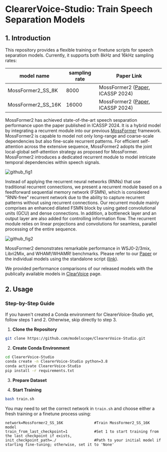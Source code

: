 # ClearerVoice-Studio: Train Speech Separation Models

## 1. Introduction

This repository provides a flexible training or finetune scripts for speech separation models. Currently, it supports both 8kHz and 16kHz sampling rates:

|model name| sampling rate | Paper Link|
|----------|---------------|------------|
|MossFormer2_SS_8K  |8000| MossFormer2 ([Paper](https://arxiv.org/abs/2312.11825), ICASSP 2024)|
|MossFormer2_SS_16K  |16000| MossFormer2 ([Paper](https://arxiv.org/abs/2312.11825), ICASSP 2024)|

MossFormer2 has achieved state-of-the-art speech sesparation performance upon the paper published in ICASSP 2024. It is a hybrid model by integrating a recurrent module into
our previous [MossFormer](https://arxiv.org/abs/2302.11824) framework. MossFormer2 is capable to model not only long-range and coarse-scale dependencies but also fine-scale recurrent patterns. For efficient self-attention across the extensive sequence, MossFormer2 adopts the joint local-global self-attention strategy as proposed for MossFormer. MossFormer2 introduces a dedicated recurrent module to model intricate temporal dependencies within speech signals.

![github_fig1](https://github.com/alibabasglab/MossFormer2/assets/62317780/e69fb5df-4d7f-4572-88e6-8c393dd8e99d)


Instead of applying the recurrent neural networks (RNNs) that use traditional recurrent connections, we present a recurrent module based on a feedforward sequential memory network (FSMN), which is considered "RNN-free" recurrent network due to the ability to capture recurrent patterns without using recurrent connections. Our recurrent module mainly comprises an enhanced dilated FSMN block by using gated convolutional units (GCU) and dense connections. In addition, a bottleneck layer and an output layer are also added for controlling information flow. The recurrent module relies on linear projections and convolutions for seamless, parallel processing of the entire sequence. 

![github_fig2](https://github.com/alibabasglab/MossFormer2/assets/62317780/7273174d-01aa-4cc5-9a67-1fa2e8f7ac2e)


MossFormer2 demonstrates remarkable performance in WSJ0-2/3mix, Libri2Mix, and WHAM!/WHAMR! benchmarks. Please refer to our [Paper](https://arxiv.org/abs/2312.11825) or the individual models using the standalone script ([link](https://github.com/alibabasglab/MossFormer2/tree/main/MossFormer2_standalone)). 

We provided performance comparisons of our released models with the publically available models in [ClearVoice](https://github.com/modelscope/ClearerVoice-Studio/tree/main/clearvoice) page.

## 2. Usage

### Step-by-Step Guide

If you haven't created a Conda environment for ClearerVoice-Studio yet, follow steps 1 and 2. Otherwise, skip directly to step 3.

1. **Clone the Repository**

``` sh
git clone https://github.com/modelscope/ClearerVoice-Studio.git
```

2. **Create Conda Environment**

``` sh
cd ClearerVoice-Studio
conda create -n ClearerVoice-Studio python=3.8
conda activate ClearerVoice-Studio
pip install -r requirements.txt
```

3. **Prepare Dataset**
   


4. **Start Training**

``` sh
bash train.sh
```

You may need to set the correct network in `train.sh` and choose either a fresh training or a finetune process using:
```
network=MossFormer2_SS_16K              #Train MossFormer2_SS_16K model
train_from_last_checkpoint=1            #Set 1 to start training from the last checkpoint if exists, 
init_checkpoint_path=./                 #Path to your initial model if starting fine-tuning; otherwise, set it to 'None'
```

